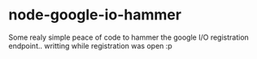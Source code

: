 node-google-io-hammer
=====================

Some realy simple peace of code to hammer the google I/O registration endpoint.. writting while registration was open :p